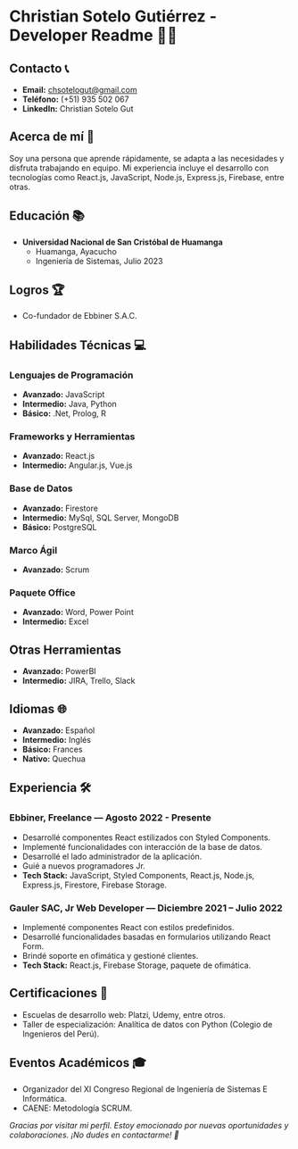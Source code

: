 # Christian Sotelo Gutiérrez - Developer Readme 👨‍💻

## Contacto 📞

- **Email:** chsotelogut@gmail.com
- **Teléfono:** (+51) 935 502 067
- **LinkedIn:** Christian Sotelo Gut

## Acerca de mí 🚀

Soy una persona que aprende rápidamente, se adapta a las necesidades y disfruta trabajando en equipo. Mi experiencia incluye el desarrollo con tecnologías como React.js, JavaScript, Node.js, Express.js, Firebase, entre otras.

## Educación 📚

- **Universidad Nacional de San Cristóbal de Huamanga**
  - Huamanga, Ayacucho
  - Ingeniería de Sistemas, Julio 2023

## Logros 🏆

- Co-fundador de Ebbiner S.A.C.

## Habilidades Técnicas 💻

### Lenguajes de Programación

- **Avanzado:** JavaScript
- **Intermedio:** Java, Python
- **Básico:** .Net, Prolog, R

### Frameworks y Herramientas

- **Avanzado:** React.js
- **Intermedio:** Angular.js, Vue.js

### Base de Datos

- **Avanzado:** Firestore
- **Intermedio:** MySql, SQL Server, MongoDB
- **Básico:** PostgreSQL

### Marco Ágil

- **Avanzado:** Scrum

### Paquete Office

- **Avanzado:** Word, Power Point
- **Intermedio:** Excel

## Otras Herramientas

- **Avanzado:** PowerBI
- **Intermedio:** JIRA, Trello, Slack

## Idiomas 🌐

- **Avanzado:** Español
- **Intermedio:** Inglés
- **Básico:** Frances
- **Nativo:** Quechua

## Experiencia 🛠️

### Ebbiner, Freelance — Agosto 2022 - Presente

- Desarrollé componentes React estilizados con Styled Components.
- Implementé funcionalidades con interacción de la base de datos.
- Desarrollé el lado administrador de la aplicación.
- Guié a nuevos programadores Jr.
- **Tech Stack:** JavaScript, Styled Components, React.js, Node.js, Express.js, Firestore, Firebase Storage.

### Gauler SAC, Jr Web Developer — Diciembre 2021 – Julio 2022

- Implementé componentes React con estilos predefinidos.
- Desarrollé funcionalidades basadas en formularios utilizando React Form.
- Brindé soporte en ofimática y gestioné clientes.
- **Tech Stack:** React.js, Firebase Storage, paquete de ofimática.

## Certificaciones 🏅

- Escuelas de desarrollo web: Platzi, Udemy, entre otros.
- Taller de especialización: Analítica de datos con Python (Colegio de Ingenieros del Perú).

## Eventos Académicos 🎓

- Organizador del XI Congreso Regional de Ingeniería de Sistemas E Informática.
- CAENE: Metodología SCRUM.

_Gracias por visitar mi perfil. Estoy emocionado por nuevas oportunidades y colaboraciones. ¡No dudes en contactarme! 🚀_
